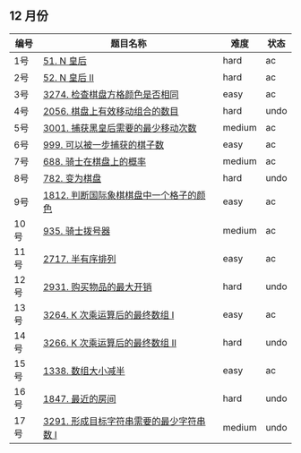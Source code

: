 ## 12 月份

**编号**|**题目名称**|**难度**|**状态**
--------|------------|--------|--------
1号|[51. N 皇后](./第1题%2051.%20N%20皇后)|hard|ac
2号|[52. N 皇后 II](./第2题%2052.%20N%20N%20皇后%20II)|hard|ac
3号|[3274. 检查棋盘方格颜色是否相同](./第3题%203274.%20检查棋盘方格颜色是否相同)|easy|ac
4号|[2056. 棋盘上有效移动组合的数目](./第4题%202056.%20棋盘上有效移动组合的数目)|hard|undo
5号|[3001. 捕获黑皇后需要的最少移动次数](./第5题%203001.%20捕获黑皇后需要的最少移动次数)|medium|ac
6号|[999. 可以被一步捕获的棋子数](./第6题%20999.%20可以被一步捕获的棋子数)|easy|ac
7号|[688. 骑士在棋盘上的概率](./第7题%20688.%20骑士在棋盘上的概率)|medium|ac
8号|[782. 变为棋盘](./第8题%20782.%20变为棋盘)|hard|undo
9号|[1812. 判断国际象棋棋盘中一个格子的颜色](./第9题%201812.%20判断国际象棋棋盘中一个格子的颜色)|easy|ac
10号|[935. 骑士拨号器](./第10题%20935.%20骑士拨号器)|medium|ac
11号|[2717. 半有序排列](./第11题%202717.%20半有序排列)|easy|ac
12号|[2931. 购买物品的最大开销](./第12题%202934.%20购买物品的最大开销)|hard|undo
13号|[3264. K 次乘运算后的最终数组 I](./第13题%202931.%20K20%次乘运算后的最终数组20%I)|easy|ac
14号|[3266. K 次乘运算后的最终数组 II](./第14题%203266.%20K%20次乘运算后的最终数组%20II)|hard|undo
15号|[1338. 数组大小减半](./第15题%201338.%20数组大小减半)|easy|ac
16号|[1847. 最近的房间](./第16题%201847.%20最近的房间)|hard|undo
17号|[3291. 形成目标字符串需要的最少字符串数 I](./第17题%203291.%20形成目标字符串需要的最少字符串数%20I)|medium|undo
